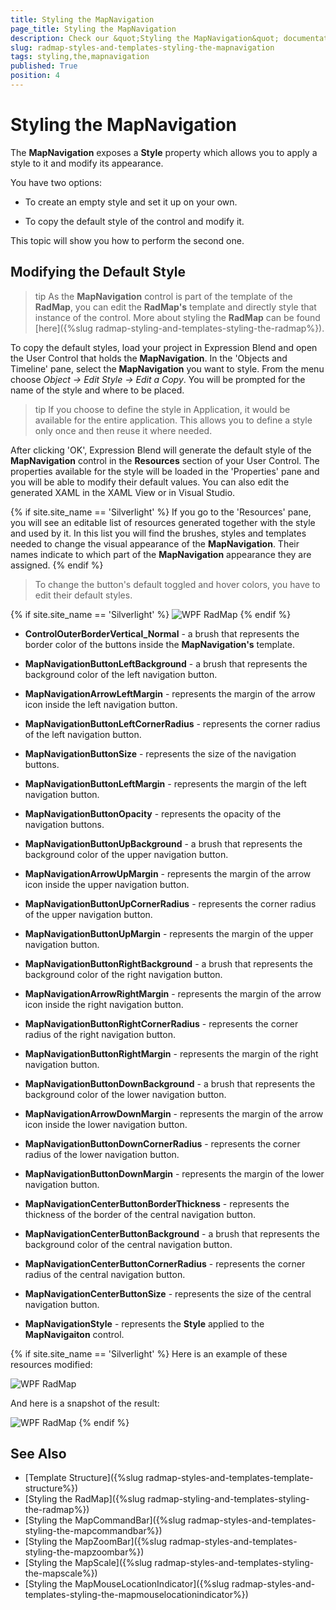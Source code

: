 ```yaml
---
title: Styling the MapNavigation
page_title: Styling the MapNavigation
description: Check our &quot;Styling the MapNavigation&quot; documentation article for the RadMap {{ site.framework_name }} control.
slug: radmap-styles-and-templates-styling-the-mapnavigation
tags: styling,the,mapnavigation
published: True
position: 4
---
```


# Styling the MapNavigation

The __MapNavigation__ exposes a __Style__ property which allows you to apply a style to it and modify its appearance.

You have two options:

* To create an empty style and set it up on your own. 

* To copy the default style of the control and modify it.

This topic will show you how to perform the second one.

## Modifying the Default Style

>tip As the __MapNavigation__ control is part of the template of the __RadMap__, you can edit the __RadMap's__ template and directly style that instance of the control. More about styling the __RadMap__ can be found [here]({%slug radmap-styling-and-templates-styling-the-radmap%}).

To copy the default styles, load your project in Expression Blend and open the User Control that holds the __MapNavigation__. In the 'Objects and Timeline' pane, select the __MapNavigation__ you want to style. From the menu choose *Object -> Edit Style -> Edit a Copy*. You will be prompted for the name of the style and where to be placed.

>tip If you choose to define the style in Application, it would be available for the entire application. This allows you to define a style only once and then reuse it where needed.

After clicking 'OK', Expression Blend will generate the default style of the __MapNavigation__ control in the __Resources__ section of your User Control. The properties available for the style will be loaded in the 'Properties' pane and you will be able to modify their default values. You can also edit the generated XAML in the XAML View or in Visual Studio.

{% if site.site_name == 'Silverlight' %}
If you go to the 'Resources' pane, you will see an editable list of resources generated together with the style and used by it. In this list you will find the brushes, styles and templates needed to change the visual appearance of the __MapNavigation__. Their names indicate to which part of the __MapNavigation__ appearance they are assigned.
{% endif %}

>To change the button's default toggled and hover colors, you have to edit their default styles.

{% if site.site_name == 'Silverlight' %}
![WPF RadMap ](images/RadMap_StylesAndTemplates_StylingMapNavigation_01.png)
{% endif %}

* __ControlOuterBorderVertical_Normal__ - a brush that represents the border color of the buttons inside the __MapNavigation's__ template.

* __MapNavigationButtonLeftBackground__ - a brush that represents the background color of the left navigation button.

* __MapNavigationArrowLeftMargin__ - represents the margin of the arrow icon inside the left navigation button.

* __MapNavigationButtonLeftCornerRadius__ - represents the corner radius of the left navigation button.

* __MapNavigationButtonSize__ - represents the size of the navigation buttons.

* __MapNavigationButtonLeftMargin__ - represents the margin of the left navigation button.

* __MapNavigationButtonOpacity__ - represents the opacity of the navigation buttons.

* __MapNavigationButtonUpBackground__ - a brush that represents the background color of the upper navigation button.

* __MapNavigationArrowUpMargin__ - represents the margin of the arrow icon inside the upper navigation button.

* __MapNavigationButtonUpCornerRadius__ - represents the corner radius of the upper navigation button.

* __MapNavigationButtonUpMargin__ - represents the margin of the upper navigation button.

* __MapNavigationButtonRightBackground__ - a brush that represents the background color of the right navigation button.

* __MapNavigationArrowRightMargin__ - represents the margin of the arrow icon inside the right navigation button.

* __MapNavigationButtonRightCornerRadius__ - represents the corner radius of the right navigation button.

* __MapNavigationButtonRightMargin__ - represents the margin of the right navigation button.

* __MapNavigationButtonDownBackground__ - a brush that represents the background color of the lower navigation button.

* __MapNavigationArrowDownMargin__ - represents the margin of the arrow icon inside the lower navigation button.

* __MapNavigationButtonDownCornerRadius__ - represents the corner radius of the lower navigation button.

* __MapNavigationButtonDownMargin__ - represents the margin of the lower navigation button.

* __MapNavigationCenterButtonBorderThickness__ - represents the thickness of the border of the central navigation button.

* __MapNavigationCenterButtonBackground__ - a brush that represents the background color of the central navigation button.

* __MapNavigationCenterButtonCornerRadius__ - represents the corner radius of the central navigation button.

* __MapNavigationCenterButtonSize__ - represents the size of the central navigation button.

* __MapNavigationStyle__ - represents the __Style__ applied to the __MapNavigaiton__ control.

{% if site.site_name == 'Silverlight' %}
Here is an example of these resources modified:

![WPF RadMap ](images/RadMap_StylesAndTemplates_StylingMapNavigation_02.png)

And here is a snapshot of the result:

![WPF RadMap ](images/RadMap_StylesAndTemplates_StylingMapNavigation_03.png)
{% endif %}

## See Also
 * [Template Structure]({%slug radmap-styles-and-templates-template-structure%})
 * [Styling the RadMap]({%slug radmap-styling-and-templates-styling-the-radmap%})
 * [Styling the MapCommandBar]({%slug radmap-styles-and-templates-styling-the-mapcommandbar%})
 * [Styling the MapZoomBar]({%slug radmap-styles-and-templates-styling-the-mapzoombar%})
 * [Styling the MapScale]({%slug radmap-styles-and-templates-styling-the-mapscale%})
 * [Styling the MapMouseLocationIndicator]({%slug radmap-styles-and-templates-styling-the-mapmouselocationindicator%})